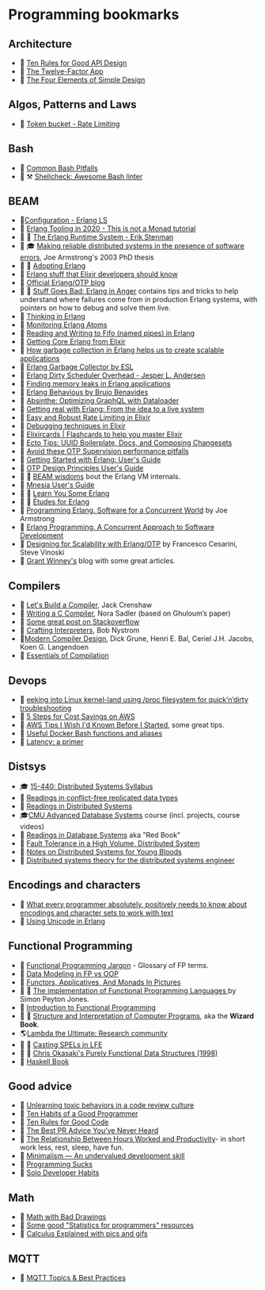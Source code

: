 # Programming bookmarks

## Architecture

* :link: [Ten Rules for Good API Design](http://hintjens.com/blog:94)
* :link: [The Twelve-Factor App](http://12factor.net/)
* :link: [The Four Elements of Simple Design](https://blog.jbrains.ca/permalink/the-four-elements-of-simple-design)

## Algos, Patterns and Laws

* :link: [Token bucket - Rate Limiting](https://en.wikipedia.org/wiki/Token_bucket)

## Bash

* :link: [Common Bash Pitfalls](http://mywiki.wooledge.org/BashPitfalls)
* :link: :hammer_and_pick: [Shellcheck: Awesome Bash linter](http://www.shellcheck.net/)

## BEAM

* :link:[Configuration - Erlang LS](https://erlang-ls.github.io/configuration/)
* :link: [Erlang Tooling in 2020 - This is not a Monad tutorial](https://notamonadtutorial.com/erlang-tooling-in-2020-b9606596353a)
* :book: :link: [The Erlang Runtime System - Erik Stenman](https://blog.stenmans.org/theBeamBook/)
* :notebook: :mortar_board: [Making reliable distributed systems in the presence of software errors](https://erlang.org/download/armstrong_thesis_2003.pdf), Joe Armstrong's 2003 PhD thesis
* :book: :link: [Adopting Erlang](https://adoptingerlang.org)
* :link: [Erlang stuff that Elixir developers should know](http://evrl.com/programming/elixir/2019/09/24/erlang-for-elixir.html)
* :link: [Official Erlang/OTP blog](https://blog.erlang.org)
* :link: :book: [Stuff Goes Bad: Erlang in Anger](http://www.erlang-in-anger.com/)  contains tips and tricks to help understand where failures come from in production Erlang systems, with pointers on how to debug and solve them live. 
* :link: [Thinking in Erlang](https://ninenines.eu/talks/thinking-in-erlang/thinking-in-erlang.html)
* :link: [Monitoring Erlang Atoms](https://engineering.klarna.com/monitoring-erlang-atoms-c1d6a741328e)
* :link: [Reading and Writing to Fifo (named pipes) in Erlang](https://gist.github.com/jaredmorrow/1c342c6e9156eddd20b2)
* :link: [Getting Core Erlang from Elixir](https://scarfacedeb.me/posts/core-erlang-from-elixir/)
* :link: [How garbage collection in Erlang helps us to create scalable applications](https://evrone.com/garbage-collection-erlang)
* :link: [Erlang Garbage Collector by ESL](https://www.erlang-solutions.com/blog/erlang-garbage-collector.html)
* :link: [Erlang Dirty Scheduler Overhead - Jesper L. Andersen](https://medium.com/@jlouis666/erlang-dirty-scheduler-overhead-6e1219dcc7)
* :link: [Finding memory leaks in Erlang applications](https://medium.com/@krishna.thokala2010/finding-memory-leaks-in-erlang-applications-3ac6e9f4cc4d)
* :link: [Erlang Behavious by Brujo Benavides](https://medium.com/erlang-battleground/erlang-behaviors-4348e89351ff)
* :link: [Absinthe: Optimizing GraphQL with Dataloader](https://www.erlang-solutions.com/blog/optimizing-graphql-with-dataloader.html)
* :link: [Getting real with Erlang: From the idea to a live system](https://www.slideshare.net/wooga/from-0-to-1000000-daily-users-with-erlang)
* :link: [Easy and Robust Rate Limiting in Elixir](https://akoutmos.com/post/rate-limiting-with-genservers/)
* :link: [Debugging techniques in Elixir](http://blog.plataformatec.com.br/2016/04/debugging-techniques-in-elixir-lang/)
* :link: [Elixircards | Flashcards to help you master Elixir](https://elixircards.co.uk/)
* :link: [Ecto Tips: UUID Boilerplate, Docs, and Composing Changesets](https://bernheisel.com/blog/ecto_changeset_tips/)
* :link: [Avoid these OTP Supervision performance pitfalls](https://moosecode.nl/blog/avoid_these_otp_supervision_performance_pitfalls)
* :link: [Getting Started with Erlang: User's Guide](http://erlang.org/doc/getting_started/users_guide.html)
* :link: [OTP Design Principles User's Guide](http://erlang.org/doc/design_principles/users_guide.html)
* :link: :book: [BEAM wisdoms](http://beam-wisdoms.clau.se/en/latest/) bout the Erlang VM internals.
* :link: [Mnesia User's Guide](http://erlang.org/doc/apps/mnesia/users_guide.html)
* :book: :link: [Learn You Some Erlang](https://learnyousomeerlang.com/content)
* :book: :link: [Études for Erlang](https://github.com/oreillymedia/etudes-for-erlang)
* :book: [Programming Erlang. Software for a Concurrent World](http://shop.oreilly.com/product/9781937785536.do) by Joe Armstrong
* :book: [Erlang Programming. A Concurrent Approach to Software Development](http://shop.oreilly.com/product/9780596518189.do)
* :book: [Designing for Scalability with Erlang/OTP](http://shop.oreilly.com/product/0636920024149.do) by Francesco Cesarini, Steve Vinoski
* :link: [Grant Winney's](https://grantwinney.com/tag/erlang/) blog with some great articles.

## Compilers

* :link: [Let's Build a Compiler](https://compilers.iecc.com/crenshaw/), Jack Crenshaw
* :link: [Writing a C Compiler](https://norasandler.com/archive/), Nora Sadler (based on Ghuloum’s paper)
* :link: [Some great post on Stackoverflow](https://softwareengineering.stackexchange.com/a/165558)
* :book: [Crafting Interpreters](https://craftinginterpreters.com/), Bob Nystrom
* :book:[Modern Compiler Design](https://dickgrune.com/Books/MCD_2nd_Edition/), Dick Grune, Henri E. Bal, Ceriel J.H. Jacobs, Koen G. Langendoen
* :book: [Essentials of Compilation](https://github.com/IUCompilerCourse/Essentials-of-Compilation)

## Devops

* :link: [eeking into Linux kernel-land using /proc filesystem for quick’n’dirty troubleshooting](https://tanelpoder.com/2013/02/21/peeking-into-linux-kernel-land-using-proc-filesystem-for-quickndirty-troubleshooting/)
* :link: [5 Steps for Cost Savings on AWS](https://blog.rackspace.com/5-steps-for-cost-savings-on-aws)
* :link: [AWS Tips I Wish I'd Known Before I Started](https://wblinks.com/notes/aws-tips-i-wish-id-known-before-i-started/), some great tips.
* :link: [Useful Docker Bash functions and aliases](http://www.kartar.net/2014/03/some-useful-docker-bash-functions-and-aliases/)
* :link: [Latency: a primer](https://igor.io/latency/)

## Distsys

* :mortar_board: [15-440: Distributed Systems Syllabus](http://www.cs.cmu.edu/~dga/15-440/F12/syllabus.html)
* :link: [Readings in conflict-free replicated data types](http://christophermeiklejohn.com/crdt/2014/07/22/readings-in-crdts.html)
* :link: [Readings in Distributed Systems](http://christophermeiklejohn.com/distributed/systems/2013/07/12/readings-in-distributed-systems.html)
* :mortar_board:[CMU Advanced Database Systems](https://15445.courses.cs.cmu.edu/fall2019/) course (incl. projects, course videos)
* :book: [Readings in Database Systems](http://www.redbook.io) aka "Red Book"
* :link: [Fault Tolerance in a High Volume, Distributed System](https://netflixtechblog.com/fault-tolerance-in-a-high-volume-distributed-system-91ab4faae74a)
* :link: [Notes on Distributed Systems for Young Bloods](https://www.somethingsimilar.com/2013/01/14/notes-on-distributed-systems-for-young-bloods/)
* :link: [Distributed systems theory for the distributed systems engineer](http://www.the-paper-trail.org/post/2014-08-09-distributed-systems-theory-for-the-distributed-systems-engineer/)

## Encodings and characters

* :link: [What every programmer absolutely, positively needs to know about encodings and character sets to work with text](https://kunststube.net/encoding/)
* :link: [Using Unicode in Erlang](http://erlang.org/doc/apps/stdlib/unicode_usage.html)

## Functional Programming

* :link: [Functional Programming Jargon](https://github.com/hemanth/functional-programming-jargon) - Glossary of FP terms.
* :link: [Data Modeling in FP vs OOP](http://degoes.net/articles/fp-vs-oop-part1)
* :link: [Functors, Applicatives, And Monads In Pictures](http://adit.io/posts/2013-04-17-functors,_applicatives,_and_monads_in_pictures.html)
* :link: :book: [The implementation of Functional Programming Languages ](http://research.microsoft.com/en-us/um/people/simonpj/papers/slpj-book-1987/start.htm) by Simon Peyton Jones.
* :book: [Introduction to Functional Programming](http://www.amazon.com/Introduction-Functional-Programming-International-Computing/dp/0134841891)
* :book: :link: [Structure and Interpretation of Computer Programs](https://mitpress.mit.edu/sites/default/files/sicp/index.html), aka the **Wizard Book**.
* 🌎[Lambda the Ultimate: Research community](http://lambda-the-ultimate.org/)
* :link: :book: [Casting SPELs in LFE](https://lfe.io/books/casting-spels/index.html)
* :book: :link: [Chris Okasaki's Purely Functional Data Structures (1998)](https://books.google.ca/books?id=SxPzSTcTalAC&lpg=PP1&dq=chris+okasaki+purely+functional+data+structures&pg=PP1&hl=en#v=onepage&q&f=false)
* :book: [Haskell Book](http://haskellbook.com/)

## Good advice

* :link: [Unlearning toxic behaviors in a code review culture](https://medium.com/@sandya.sankarram/unlearning-toxic-behaviors-in-a-code-review-culture-b7c295452a3c)
* :link: [Ten Habits of a Good Programmer](http://hintjens.com/blog:98)
* :link: [Ten Rules for Good Code](http://hintjens.com/blog:96)
* :link: [The Best PR Advice You’ve Never Heard](http://firstround.com/article/The-Best-PR-Advice-Youve-Never-Heard-from-Facebooks-Head-of-Tech-Communications)
* :link: [The Relationship Between Hours Worked and Productivity](http://cs.stanford.edu/people/eroberts/cs201/projects/crunchmode/econ-hours-productivity.html)- in short work less, rest, sleep, have fun.
* :link: [Minimalism — An undervalued development skill](https://volument.com/blog/minimalism-the-most-undervalued-development-skill)
* :link: [Programming Sucks](https://www.stilldrinking.org/programming-sucks)
* :link: [Solo Developer Habits](https://www.3jane.co.uk/posts/solo-developer-habits/)

## Math

* :link: [Math with Bad Drawings](https://mathwithbaddrawings.com/)
* :link: [Some good "Statistics for programmers" resources](https://jvns.ca/blog/2017/04/17/statistics-for-programmers/)
* :link: [Calculus Explained with pics and gifs](https://0a.io/chapter1/calculus-explained.html)

## MQTT

* :link: [MQTT Topics & Best Practices](https://www.hivemq.com/blog/mqtt-essentials-part-5-mqtt-topics-best-practices/)
